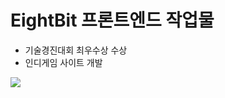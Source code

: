 # EightBit 프론트엔드 작업물
- 기술경진대회 최우수상 수상
- 인디게임 사이트 개발



<img src="https://github.com/LANTOBOY/EightBitFrontend/assets/114972796/0e6914f8-bebf-450f-a9a8-fcdd82c55bd1" />
